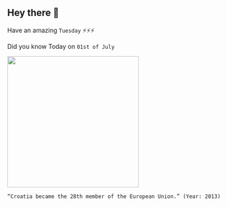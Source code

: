 ## Hey there 👋
Have an amazing `Tuesday` ⚡⚡⚡

Did you know Today on `01st of July`
 
 [<img src="https://s.france24.com/media/display/a34ce994-0b0f-11e9-b2c0-005056bff430/w:1280/p:16x9/croatie%20UE.webp" width="300" />](https://en.wikipedia.org/wiki/2013_enlargement_of_the_European_Union#:~:text=The%20most%20recent%20enlargement%20of,official%20candidate%20in%20early%202004.) 
 ```
“Croatia became the 28th member of the European Union.” (Year: 2013)
```
